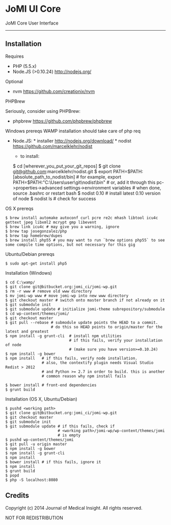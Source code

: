 JoMI UI Core
=======

JoMI Core User Interface

--------
Installation
------------

Requires
* PHP (5.5.x)
* Node.JS (>0.10.24) <http://nodejs.org/>

Optional
* nvm <https://github.com/creationix/nvm>

PHPBrew

Seriously, consider using PHPBrew:
* phpbrew <https://github.com/phpbrew/phpbrew>

Windows prereqs
WAMP installation should take care of php req

* Node.JS:
      * installer <http://nodejs.org/download/>
      * nodist <https://github.com/marcelklehr/nodist>
   * to install:



    $ cd [wherever_you_put_your_git_repos]
    $ git clone git@github.com:marcelklehr/nodist.git
    $ export PATH=$PATH:[absolute_path_to_nodist/bin]   # for example, export PATH=$PATH:"C:\Users\user\git\nodist\bin"
                                                        # or, add it through this pc->properties->advanced settings->environment variables
                                                        # when done, source .bashrc or restart bash
    $ nodist 0.10 # install latest 0.10 version of node
    $ nodist ls # check for success

OS X prereqs

    $ brew install automake autoconf curl pcre re2c mhash libtool icu4c gettext jpeg libxml2 mcrypt gmp libevent
    $ brew link icu4c # may give you a warning, ignore
    $ brew tap josegonzalez/php
    $ brew tap homebrew/dupes
    $ brew install php55 # you may want to run `brew options php55` to see some compile time options, but not necessary for this gig

Ubuntu/Debian prereqs

    $ sudo apt-get install php5

Installation (Windows)

    $ cd C:\wamp/
    $ git clone git@bitbucket.org:jomi_ci/jomi-wp.git
    $ rm -r www # remove old www directory
    $ mv jomi-wp www # move jomi-wp into new www directory
    $ git checkout master # switch onto master branch if not already on it
    $ git submodule init
    $ git submodule update # initialize jomi-theme subrepository/submodule
    $ cd wp-content/themes/jomi/
    $ git checkout master
    $ git pull --rebase # submodule update points the HEAD to a commit.
                        # do this so HEAD points to origin/master for the latest and greatest
    $ npm install -g grunt-cli  # install npm utilities
                                # if this fails, verify your installation of node 
                                # (make sure you have version>=0.10.24)
    $ npm install -g bower 
    $ npm install   # if this fails, verify node installation.
                    # also, the contextify plugin needs Visual Studio Redist > 2012 
                    # and Python >= 2.7 in order to build. this is another
                    # common reason why npm install fails

    $ bower install # front-end dependencies
    $ grunt build

Installation (OS X, Ubuntu/Debian)

    $ pushd <working path>
    $ git clone git@bitbucket.org:jomi_ci/jomi-wp.git
    $ git checkout master
    $ git submodule init
    $ git submodule update # if this fails, check if 
                           # <working path>/jomi-wp/wp-content/themes/jomi
                           # is empty
    $ pushd wp-content/themes/jomi
    $ git pull -u origin master
    $ npm install -g bower
    $ npm install -g grunt-cli
    $ npm install
    $ bower install # if this fails, ignore it
    $ npm install
    $ grunt build
    $ popd
    $ php -S localhost:8080


Credits
-------

Copyright (c) 2014 Journal of Medical Insight.
All rights reserved.

NOT FOR REDISTRIBUTION